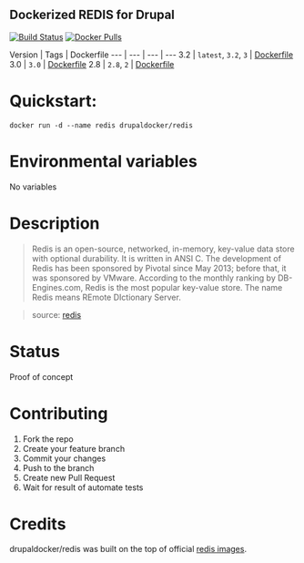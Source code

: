 Dockerized REDIS for Drupal
-----------------------

[![Build Status](https://travis-ci.org/drupal-docker/redis.svg?branch=master)](https://travis-ci.org/drupal-docker/redis)
[![Docker Pulls](https://img.shields.io/docker/pulls/drupaldocker/redis.svg?maxAge=2592000)](https://hub.docker.com/r/drupaldocker/redis)

Version | Tags | Dockerfile
--- | --- | --- | ---
3.2 | `latest`, `3.2`, `3` | [Dockerfile](https://github.com/drupal-docker/redis/blob/master/3.2/Dockerfile)
3.0 | `3.0` | [Dockerfile](https://github.com/drupal-docker/redis/blob/master/3.0/Dockerfile)
2.8 | `2.8`, `2` | [Dockerfile](https://github.com/drupal-docker/redis/blob/master/2.8/Dockerfile)

# Quickstart:

````
docker run -d --name redis drupaldocker/redis
````

# Environmental variables

No variables

# Description

> Redis is an open-source, networked, in-memory, key-value data store with optional durability. It is written in ANSI C. The development of Redis has been sponsored by Pivotal since May 2013; before that, it was sponsored by VMware. According to the monthly ranking by DB-Engines.com, Redis is the most popular key-value store. The name Redis means REmote DIctionary Server.

> source: [redis](https://hub.docker.com/_/redis/)

# Status

Proof of concept

# Contributing

1. Fork the repo
1. Create your feature branch
1. Commit your changes
1. Push to the branch
1. Create new Pull Request
1. Wait for result of automate tests

# Credits
drupaldocker/redis was built on the top of official [redis images](https://hub.docker.com/r/_/redis/).
